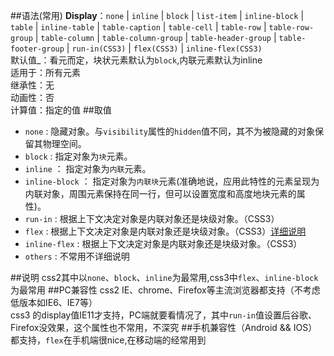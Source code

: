 ##语法(常用)
**Display**：`none` | `inline` | `block` | `list-item` | `inline-block` | `table` | `inline-table` | `table-caption` | `table-cell` | `table-row` | `table-row-group` | `table-column` | `table-column-group` | `table-header-group` | `table-footer-group` | `run-in(CSS3)` | `flex(CSS3)` | `inline-flex(CSS3)`</br>
默认值_：看元而定，块状元素默认为`block`,内联元素默认为inline</br>
适用于：所有元素</br>
继承性：无</br>
动画性：否</br>
计算值：指定的值
##取值
- `none` : 隐藏对象。与`visibility`属性的`hidden`值不同，其不为被隐藏的对象保留其物理空间。
- `block` : 指定对象为`块`元素。
- `inline` ： 指定对象为`内联`元素。
- `inline-block` ： 指定对象为`内联块`元素(准确地说，应用此特性的元素呈现为内联对象，周围元素保持在同一行，但可以设置宽度和高度地块元素的属性)。
- `run-in` : 根据上下文决定对象是内联对象还是块级对象。（CSS3）
- `flex` : 根据上下文决定对象是内联对象还是块级对象。（CSS3）[详细说明](http://www.w3cplus.com/css3/css3-flexbox-layout.html)
- `inline-flex` : 根据上下文决定对象是内联对象还是块级对象。（CSS3）
- `others` : 不常用不详细说明

##说明
css2其中以`none`、`block`、`inline`为最常用,css3中`flex`、`inline-block`为最常用
##PC兼容性
css2 IE、chrome、Firefox等主流浏览器都支持（不考虑低版本如IE6、IE7等）</br>
css3 的display值IE11才支持，PC端就要看情况了，其中`run-in`值设置后谷歌、Firefox没效果，这个属性也不常用，不深究
##手机兼容性（Android && IOS）
都支持，`flex`在手机端很nice,在移动端的经常用到
